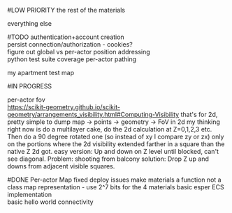#LOW PRIORITY
the rest of the materials  

everything else  

#TODO
authentication+account creation  
persist connection/authorization - cookies?  
figure out global vs per-actor position addressing  
python test suite coverage
per-actor pathing

my apartment test map

#IN PROGRESS

per-actor fov  
    https://scikit-geometry.github.io/scikit-geometry/arrangements_visibility.html#Computing-Visibility
    that's for 2d, pretty simple to dump map -> points -> geometry -> FoV in 2d
    my thinking right now is do a multilayer cake, do the 2d calculation at Z=0,1,2,3 etc. Then do a 90 degree rotated 
    one (so instead of xy I compare zy or zx) only on the portions where the 2d visibility extended farther in a square
    than the native Z 2d got.
    easy version: Up and down on Z level until blocked, can't see diagonal. Problem: shooting from balcony
    solution: Drop Z up and downs from adjacent visible squares. 



#DONE
Per-actor Map 
fixed deploy issues
make materials a function not a class
map representation - use 2^7 bits for the 4 materials
basic esper ECS implementation  
basic hello world connectivity
